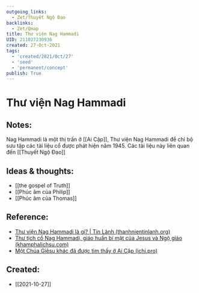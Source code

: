 ```yaml
---
outgoing_links:
  - Zet/Thuyết Ngộ Đạo
backlinks:
  - Zet/Qmap
title: Thư viện Nag Hammadi
UID: 211027230936
created: 27-Oct-2021
tags:
  - 'created/2021/Oct/27'
  - 'seed'
  - 'permanent/concept'
publish: True
---
```

# Thư viện Nag Hammadi

## Notes:
Nag Hammadi là một thị trấn ở [[Ai Cập]], Thư viện Nag Hammadi để chỉ bộ sưu tập các tài liệu cổ được phát hiện năm 1945. Các tài liệu này liên quan đến [[Thuyết Ngộ Đạo]]

## Ideas & thoughts:
- [[the gospel of Truth]]
- [[Phúc âm của Philip]]
- [[Phúc âm của Thomas]]

## Reference:
- [Thư viện Nag Hammadi là gì? | Tin Lành (thanhnientinlanh.org)](https://www.thanhnientinlanh.org/c-5483-thu-vien-nag-hammadi-la-gi.html)
- [Thư tịch cổ Nag Hammadi, giáo huấn bí mật của Jesus và Ngộ giáo (khamphalichsu.com)](https://khamphalichsu.com/thu-tich-co-nag-hammadi-giao-huan-bi-mat-cua-jesus-va-ngo-giao-n200.html)
- [Một Chúa Giêsu khác đã được tìm thấy ở Ai Cập (ichi.pro)](https://ichi.pro/vi/mot-chua-giesu-khac-da-duoc-tim-thay-o-ai-cap-108518531989753)

## Created:
- [[2021-10-27]]
